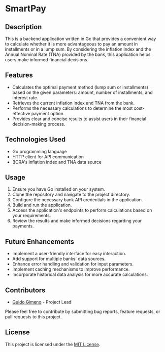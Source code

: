 # SmartPay

## Description

This is a backend application written in Go that provides a convenient way to calculate whether it is more advantageous to pay an amount in installments or in a lump sum. By considering the inflation index and the Annual Nominal Rate (TNA) provided by the bank, this application helps users make informed financial decisions.

## Features

- Calculates the optimal payment method (lump sum or installments) based on the given parameters: amount, number of installments, and interest rate.
- Retrieves the current inflation index and TNA from the bank.
- Performs the necessary calculations to determine the most cost-effective payment option.
- Provides clear and concise results to assist users in their financial decision-making process.

## Technologies Used

- Go programming language
- HTTP client for API communication
- BCRA's inflation index and TNA data source

## Usage

1. Ensure you have Go installed on your system.
2. Clone the repository and navigate to the project directory.
3. Configure the necessary bank API credentials in the application.
4. Build and run the application.
5. Access the application's endpoints to perform calculations based on your requirements.
6. Review the results and make informed decisions regarding your payments.

## Future Enhancements

- Implement a user-friendly interface for easy interaction.
- Add support for multiple banks' data sources.
- Enhance error handling and validation for input parameters.
- Implement caching mechanisms to improve performance.
- Incorporate historical data analysis for more accurate calculations.

## Contributors

- [Guido Gimeno](https://github.com/guidogimeno) - Project Lead

Please feel free to contribute by submitting bug reports, feature requests, or pull requests to this project.

## License

This project is licensed under the [MIT License](LICENSE).
